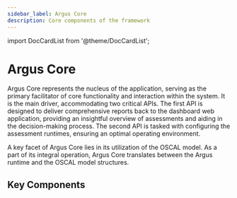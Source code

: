 ```yaml
---
sidebar_label: Argus Core
description: Core components of the framework
---
```


import DocCardList from '@theme/DocCardList';

# Argus Core

Argus Core represents the nucleus of the application, serving as the primary facilitator of core functionality and interaction within the system. It is the main driver, accommodating two critical APIs. The first API is designed to deliver comprehensive reports back to the dashboard web application, providing an insightful overview of assessments and aiding in the decision-making process. The second API is tasked with configuring the assessment runtimes, ensuring an optimal operating environment.

A key facet of Argus Core lies in its utilization of the OSCAL model. As a part of its integral operation, Argus Core translates between the Argus runtime and the OSCAL model structures.

## Key Components

<DocCardList />
